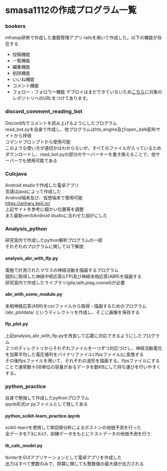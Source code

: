 # smasa1112の作成プログラム一覧

### bookers
infratop研修で作成した書籍管理アプリ
railsを用いて作成した。以下の機能が存在する
  - 投稿機能
  - 一覧機能
  - 編集機能
  - 削除機能
  - いいね機能
  - コメント機能
  - フォロー・フォロワー機能
デプロイはまだできていないため[こちら](https://github.com/smasa1112/bookers)に対象のレポジトリへのURLをつけてあります。

### discord_comment_reading_bot
Discord内でコメントを読み上げるようにしたプログラム  
read_bot.pyを自身で作成し、他プログラムはhts_engine及びopen_jtalk配布サイトから拝借  
コマンドプロンプトから使用可能  
このような使い方が適切かはわからないが、すべてのファイルが入っているためダウンロードし、read_bot.pyの部分のサーバーキーを書き換えることで、他サーバーでも使用可能である  

###  Culcjava
Android studioで作成した電卓アプリ  
言語はjavaによって作成した  
Android端末及び、仮想端末で使用可能  
https://anharu.keiji.io/  
上記サイトを参考に細かい位置等を調整  
また最新verのAndroid studioに合わせた設計にした  

### Analysis_python  
研究室内で作成したpython解析プログラムの一部  
それぞれのプログラムに関して以下解説  

#### analysis_abr_with_lfp.py  
電極で計測されたマウスの神経活動を描画するプログラム  
個別に取得した神経中枢応答(LFP)及び神経末梢応答(ABR)を描画する  
研究室内で作成したライブラリ(glia,tath,piag,cosnail)が必要  

#### abr_with_some_module.py
末梢神経応答(ABR)をcsvファイルから取得・描画するためのプログラム  
/abr_plotdata/ というディレクトリを作成し、そこに画像を保存する  

#### lfp_plot.py
上記analysis_abr_with_lfp.pyを改良して広範に対応できるようにしたプログラム  
２つのディレクトリからそれぞれファイルを一つずつ対応づけし、神経活動電位を加算平均した電圧値列をバイナリファイル(.lfpsファイル)に変換する  
その後lfpsファイルを用いて、それぞれの波形を描画する。lfpsファイルにすることで通常数十GB単位の容量があるデータを数KBにして持ち運びを行いやすくする。

### python_practice  
自身で勉強して作成したpythonプログラム   
ipynb形式or pyファイルとして残してある  

#### python_scikit-learn_practice.ipynb
scikit-learnを使用して単回帰分析によるボストンの地価予測を行った  
全データを7:3にわけ、訓練データをもとにテストデータの地価予測を行う  

#### tk_calc_model.py
tkinterをGUIアプリケーションとして電卓アプリを作成した  
出力はすべて整数のみで、除算に関しても整数値の最大値が出力される  
